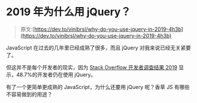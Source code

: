 # 2019 年为什么用 jQuery？

> 原文:[https://dev.to/vinibrsl/why-do-you-use-jquery-in-2019-4h3b](https://dev.to/vinibrsl/why-do-you-use-jquery-in-2019-4h3b)

JavaScript 在过去的几年里已经成熟了很多，而且 jQuery 对我来说已经无关紧要了。

但这并不是每个开发者的现实，因为 [Stack Overflow 开发者调查结果 2019](https://insights.stackoverflow.com/survey/2019#technology-_-web-frameworks) 显示，48.7%的开发者仍在使用 jQuery。

有了一个更简单更成熟的 JavaScript，为什么还要用 jQuery 呢？香草 JS 有哪些不容易做到的用途？